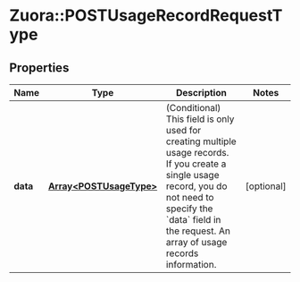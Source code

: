 # Zuora::POSTUsageRecordRequestType

## Properties
Name | Type | Description | Notes
------------ | ------------- | ------------- | -------------
**data** | [**Array&lt;POSTUsageType&gt;**](POSTUsageType.md) | (Conditional) This field is only used for creating multiple usage records. If you create a single usage record, you do not need to specify the &#x60;data&#x60; field in the request.  An array of usage records information.   | [optional] 


